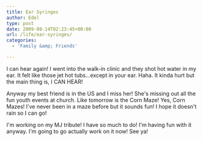 ```yaml
---
title: Ear Syringes
author: Edel
type: post
date: 2009-08-14T02:23:45+00:00
url: /life/ear-syringes/
categories:
  - 'Family &amp; Friends'

---
```

I can hear again! I went into the walk-in clinic and they shot hot water in my ear. It felt like those jet hot tubs&#8230;except in your ear. Haha. It kinda hurt but the main thing is, I CAN HEAR!

Anyway my best friend is in the US and I miss her! She's missing out all the fun youth events at church. Like tomorrow is the Corn Maze! Yes, Corn Mazes! I've never been in a maze before but it sounds fun! I hope it doesn't rain so I can go!

I'm working on my MJ tribute! I have so much to do! I'm having fun with it anyway. I'm going to go actually work on it now! See ya!


